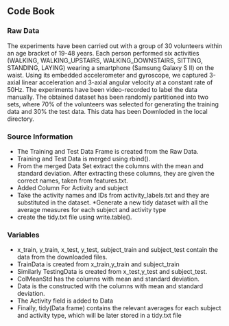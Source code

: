 ## Code Book
### Raw Data
The experiments have been carried out with a group of 30 volunteers within an age bracket of 19-48 years. Each person performed six activities (WALKING, WALKING_UPSTAIRS, WALKING_DOWNSTAIRS, SITTING, STANDING, LAYING) wearing a smartphone (Samsung Galaxy S II) on the waist. Using its embedded accelerometer and gyroscope, we captured 3-axial linear acceleration and 3-axial angular velocity at a constant rate of 50Hz. The experiments have been video-recorded to label the data manually. The obtained dataset has been randomly partitioned into two sets, where 70% of the volunteers was selected for generating the training data and 30% the test data. This data has been Downloded in the local directory.
### Source Information
* The Training and Test Data Frame is created from the Raw Data.
* Training and Test Data is merged using rbind().
* From the merged Data Set extract the columns with the mean and standard deviation. After extracting these columns, they are given the correct names, taken from features.txt.
* Added Column For Activity and subject
* Take the activity names and IDs from activity_labels.txt and they are substituted in the dataset.
*Generate a new tidy dataset with all the average measures for each subject and activity type
* create the tidy.txt file using write.table().

### Variables
* x_train, y_train, x_test, y_test, subject_train and subject_test contain the data from the downloaded files.
* TrainData is created from x_train,y_train and subject_train
* Similarly TestingData is created from x_test,y_test and subject_test.
* ColMeanStd has the columns with mean and standard deviation.
* Data is the constructed with the columns with mean and standard deviation.
* The Activity field is added to Data
* Finally, tidy(Data frame) contains the relevant averages for each subject and activity type, which will be later stored in a tidy.txt file
